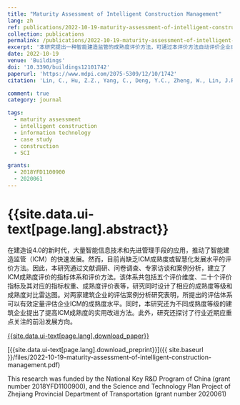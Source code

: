 ```yaml
---
title: "Maturity Assessment of Intelligent Construction Management"
lang: zh
ref: publications/2022-10-19-maturity-assessment-of-intelligent-construction-management
collection: publications
permalink: /publications/2022-10-19-maturity-assessment-of-intelligent-construction-management
excerpt: '本研究提出一种智能建造监管的成熟度评价方法，可通过本评价方法自动评价企业或项目智能建造的智慧化水平、发现瓶颈问题并提出改进措施'
date: 2022-10-19
venue: 'Buildings'
doi: '10.3390/buildings12101742'
paperurl: 'https://www.mdpi.com/2075-5309/12/10/1742'
citation: 'Lin, C., Hu, Z.Z., Yang, C., Deng, Y.C., Zheng, W., Lin, J.R.* (2022). Maturity Assessment of Intelligent Construction Management. <i>Buildings</i>, 12(10), 1742. doi: 10.3390/buildings12101742'

comment: true
category: journal

tags: 
  - maturity assessment
  - intelligent construction
  - information technology
  - case study
  - construction
  - SCI

grants:
  - 2018YFD1100900
  - 2020061
---
```



{{site.data.ui-text[page.lang].abstract}}
====

在建造设4.0的新时代，大量智能信息技术和先进管理手段的应用，推动了智能建造监管（ICM）的快速发展。然而，目前尚缺乏ICM成熟度或智慧化发展水平的评价方法。因此，本研究通过文献调研、问卷调查、专家访谈和案例分析，建立了ICM成熟度评价的指标体系和评价方法。该体系共包括五个评价维度、二十个评价指标及其对应的指标权重、成熟度评价表等，研究同时设计了相应的成熟度等级和成熟度对比雷达图。对两家建筑企业的评估案例分析研究表明，所提出的评估体系可以有效定量评估企业ICM的成熟度水平。同时，本研究还为不同成熟度等级的建筑企业提出了提高ICM成熟度的实用改进方法。此外，研究还探讨了行业近期应重点关注的前沿发展方向。

[{{site.data.ui-text[page.lang].download_paper}}]({{page.paperurl}})

[{{site.data.ui-text[page.lang].download_preprint}}]({{ site.baseurl }}/files/2022-10-19-maturity-assessment-of-intelligent-construction-management.pdf)

This research was funded by the National Key R&D Program of China (grant number 2018YFD1100900), and the Science and Technology Plan Project of Zhejiang Provincial Department of Transportation (grant number 2020061)